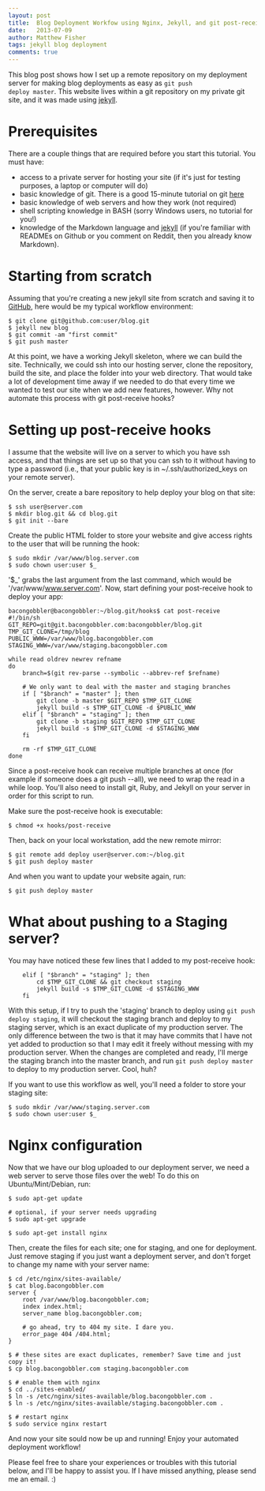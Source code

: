 ```yaml
---
layout: post
title:  Blog Deployment Workfow using Nginx, Jekyll, and git post-receive Hooks
date:   2013-07-09
author: Matthew Fisher
tags: jekyll blog deployment
comments: true
---
```


This blog post shows how I set up a remote repository on my deployment server for making
blog deployments as easy as <code>git push deploy master</code>. This website lives within a git repository on my private git site, and it was
made using [jekyll][jekyll]. 

# Prerequisites

There are a couple things that are required before you start this tutorial. You must have:

* access to a private server for hosting your site (if it's just for testing purposes, a laptop or computer will do)
* basic knowledge of git. There is a good 15-minute tutorial on git [here][git-tut]
* basic knowledge of web servers and how they work (not required)
* shell scripting knowledge in BASH (sorry Windows users, no tutorial for you!)
* knowledge of the Markdown language and [jekyll][jekyll] (if you're familiar with READMEs on Github or you comment on Reddit, then you already know Markdown).

# Starting from scratch

Assuming that you're creating a new jekyll site from scratch and saving it to [GitHub][github], here would be my
typical workflow environment:

    $ git clone git@github.com:user/blog.git
    $ jekyll new blog
    $ git commit -am "first commit"
    $ git push master

At this point, we have a working Jekyll skeleton, where we can build the site. Technically, we could ssh into our hosting server, clone the repository, build the site, and place the folder into your web directory. That would take a lot of development time away if we needed to do that every time we wanted to test our site when we add new features, however. Why not automate this process with git post-receive hooks?

# Setting up post-receive hooks

I assume that the website will live on a server to which you have ssh access, and that things are set up so that you can ssh to it without having to type a password (i.e., that your public key is in ~/.ssh/authorized_keys on your remote server).

On the server, create a bare repository to help deploy your blog on that site:

    $ ssh user@server.com
    $ mkdir blog.git && cd blog.git
    $ git init --bare

Create the public HTML folder to store your website and give access rights to the user that will be running the hook:

    $ sudo mkdir /var/www/blog.server.com
    $ sudo chown user:user $_

'$_' grabs the last argument from the last command, which would be '/var/www/www.server.com'.
Now, start defining your post-receive hook to deploy your app:

    bacongobbler@bacongobbler:~/blog.git/hooks$ cat post-receive 
    #!/bin/sh
    GIT_REPO=git@git.bacongobbler.com:bacongobbler/blog.git
    TMP_GIT_CLONE=/tmp/blog
    PUBLIC_WWW=/var/www/blog.bacongobbler.com
    STAGING_WWW=/var/www/staging.bacongobbler.com

    while read oldrev newrev refname
    do
        branch=$(git rev-parse --symbolic --abbrev-ref $refname)

        # We only want to deal with the master and staging branches
        if [ "$branch" = "master" ]; then
            git clone -b master $GIT_REPO $TMP_GIT_CLONE
            jekyll build -s $TMP_GIT_CLONE -d $PUBLIC_WWW
        elif [ "$branch" = "staging" ]; then
            git clone -b staging $GIT_REPO $TMP_GIT_CLONE
            jekyll build -s $TMP_GIT_CLONE -d $STAGING_WWW
        fi

        rm -rf $TMP_GIT_CLONE
    done

Since a post-receive hook can receive multiple branches at once (for example if someone does a git push --all), we need to wrap the read in a while loop. You'll also need to install git, Ruby, and Jekyll on your server in order for this script to run.

Make sure the post-receive hook is executable:

    $ chmod +x hooks/post-receive

Then, back on your local workstation, add the new remote mirror:

    $ git remote add deploy user@server.com:~/blog.git
    $ git push deploy master

And when you want to update your website again, run:

    $ git push deploy master

# What about pushing to a Staging server?

You may have noticed these few lines that I added to my post-receive hook:

        elif [ "$branch" = "staging" ]; then
            cd $TMP_GIT_CLONE && git checkout staging
            jekyll build -s $TMP_GIT_CLONE -d $STAGING_WWW
        fi

With this setup, if I try to push the 'staging' branch to deploy using <code>git push deploy staging</code>, it will checkout the staging branch and deploy to my staging server, which is an exact duplicate of my production server. The only difference between the two is that it may have commits that I have not yet added to production so that I may edit it freely without messing with my production server. When the changes are completed and ready, I'll merge the staging branch into the master branch, and run <code>git push deploy master</code> to deploy to my production server. Cool, huh?

If you want to use this workflow as well, you'll need a folder to store your staging site:

    $ sudo mkdir /var/www/staging.server.com
    $ sudo chown user:user $_

# Nginx configuration

Now that we have our blog uploaded to our deployment server, we need a web server to serve those files over the web! To do this on Ubuntu/Mint/Debian, run:

    $ sudo apt-get update

    # optional, if your server needs upgrading
    $ sudo apt-get upgrade

    $ sudo apt-get install nginx

Then, create the files for each site; one for staging, and one for deployment. Just remove staging if you just want a deployment server, and don't forget to change my name with your server name:

    $ cd /etc/nginx/sites-available/
    $ cat blog.bacongobbler.com
    server {
        root /var/www/blog.bacongobbler.com;
        index index.html;
        server_name blog.bacongobbler.com;

        # go ahead, try to 404 my site. I dare you.
        error_page 404 /404.html;
    }

    $ # these sites are exact duplicates, remember? Save time and just copy it!
    $ cp blog.bacongobbler.com staging.bacongobbler.com

    $ # enable them with nginx
    $ cd ../sites-enabled/
    $ ln -s /etc/nginx/sites-available/blog.bacongobbler.com .
    $ ln -s /etc/nginx/sites-available/staging.bacongobbler.com .

    $ # restart nginx
    $ sudo service nginx restart

And now your site sould now be up and running! Enjoy your automated deployment workflow!

Please feel free to share your experiences or troubles with this tutorial below, and I'll be happy to assist you. If I have missed anything, please send me an email. :)

[jekyll-gh]:    https://github.com/mojombo/jekyll
[jekyll]:       http://jekyllrb.com
[github]:       http://github.com
[git-tut]:      http://try.github.io/
